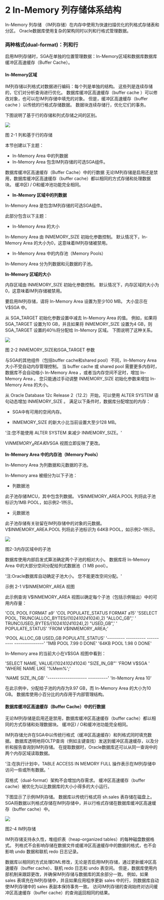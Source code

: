 # 2 In-Memory 列存储体系结构
  In-Memory 列存储 （IM列存储）在内存中使用为快速扫描优化的列格式存储表和分区。 Oracle数据库使用复杂的架构同时以列和行格式管理数据。

### 两种格式(dual-format)：列和行

  启用IM列存储时，SGA在单独的位置管理数据：In-Memory区域和数据库数据库缓冲区高速缓存（Buffer Cache）。

#### In-Memory区域

  IM列存储以列格式对数据进行编码：每个列是单独的结构。 这些列是连续存储的，它们对分析查询进行优化。 数据库缓冲区高速缓存（buffer cache ）可以修改对象，也可以在IM列存储中填充的对象。 但是，缓冲区高速缓存（buffer cache ）以传统的行格式存储数据。 数据块连续存储行，优化它们的事务。

  下图说明了基于行的存储和列式存储之间的区别。

![](http://mmbiz.qpic.cn/mmbiz_png/6F1WRDupvKs0vwRBm8SRbGEkJLyCr9978JKo74haAfsLpEEFPHvn9YNuicPtIjdicUxeyF7uDqbwtlEzZ64dzfDQ/640?wx_fmt=png&tp=webp&wxfrom=5&wx_lazy=1&wx_co=1)

图 2-1 列和基于行的存储

  本节创建以下主题：

  * In-Memory  Area 中的列数据
  * In-Memory  Area 包含IM列存储的可选SGA组件。

  数据库缓冲区高速缓存（Buffer Cache）中的行数据
无论IM列存储是启用还是禁用，数据库缓冲区高速缓存（buffer cache）都以相同的方式存储和处理数据块。 缓冲区I / O和缓冲池功能完全相同。

  * **In-Memory 区域中的列数据**

  In-Memory  Area 是包含IM列存储的可选SGA组件。

  此部分包含以下主题：

  * In-Memory  Area 的大小

  In-Memory  Area 由 INMEMORY_SIZE 初始化参数控制。 默认情况下，In-Memory  Area 的大小为0，这意味着IM列存储被禁用。

  * In-Memory  Area 中的内存池（Memory Pools）

  In-Memory  Area 分为列数据和元数据的子池。
  

  **In-Memory 区域的大小**

  内存区域由 INMEMORY_SIZE 初始化参数控制。 默认情况下，内存区域的大小为0，这意味着IM列存储被禁用。

  要启用IM列存储，请将 In-Memory Area 设置为至少100 MB。 大小显示在 V$SGA 中。

  从 SGA_TARGET 初始化参数设置中减去 In-Memory Area 的值。 例如，如果将 SGA_TARGET 设置为10 GB，并且如果将 INMEMORY_SIZE 设置为4 GB，则 SGA_TARGET 设置的40％将分配给 In-Memory 区域。 下图说明了这种关系。

![](http://mmbiz.qpic.cn/mmbiz_png/6F1WRDupvKs0vwRBm8SRbGEkJLyCr9975IMicocCoqJpic4dkjRj0ds14bxnia7uZgicHmGibCvLYibq7Cd6hlKQls0A/640?wx_fmt=png&tp=webp&wxfrom=5&wx_lazy=1&wx_co=1)

图 2-2 INMEMORY_SIZE和SGA_TARGET 参数

  与SGA的其他组件（包括buffer cache和shared pool）不同，In-Memory Area 大小不受自动内存管理控制。 当 buffer cache 或 shared pool 需要更多内存时，数据库不会自动缩小 In-Memory Area ，或者当内存空间不足时，增加 In-Memory Area 。 您只能通过手动调整 INMEMORY_SIZE 初始化参数来增加 In-Memory Area 的大小。

  从 Oracle Database 12c Release 2（12.2）开始，可以使用 ALTER SYSTEM 语句动态增加 INMEMORY_SIZE 。 满足以下条件时，数据库分配增加的内存：

  * SGA中有可用的空闲内存。

  * INMEMORY_SIZE 的新大小比当前设置大至少128 MB。

  '注:您不能使用 ALTER SYSTEM 来减少 INMEMORY_SIZE。'

  V$INMEMORY_AREA 和 V$SGA 视图立即反映了更改。
  

  **In-Memory Area 中的内存池（Memory Pools）**
  
  In-Memory Area 为列数据和元数据的子池。

  In-Memory area 被细分为以下子池：

  * 列数据池

  此子池存储IMCU，其中包含列数据。 V$INMEMORY_AREA.POOL 列将此子池标识为1MB POOL，如示例2-1所示。

  * 元数据池

  此子池存储有关驻留在IM列存储中的对象的元数据。 V$INMEMORY_AREA.POOL 列将此子池标识为 64KB POOL，如示例2-1所示。

  ![](http://mmbiz.qpic.cn/mmbiz_png/6F1WRDupvKs0vwRBm8SRbGEkJLyCr997XvCb0r3MpvK4jFJvwht24V5icJhyc0SFfXDezAEYep4fhFYU2LTPuQw/640?wx_fmt=png&tp=webp&wxfrom=5&wx_lazy=1&wx_co=1)

  图2-3内存区域中的子池

  数据库使用内部启发式算法确定两个子池的相对大小。 数据库将 In-Memory Area 中的大部分空间分配给列式数据池（1 MB pool）。


  '注:Oracle数据库自动确定子池大小。 您不能更改空间分配。'

  示例 2-1 V$INMEMORY_AREA 视图

  此示例查询 V$INMEMORY_AREA 视图以确定每个子池（包括示例输出）中的可用内存量：

'COL POOL FORMAT a9'
'COL POPULATE_STATUS FORMAT a15'
'SSELECT POOL, TRUNC(ALLOC_BYTES/(1024*1024*1024),2) "ALLOC_GB",'
'        TRUNC(USED_BYTES/(1024*1024*1024),2) "USED_GB",'
'        POPULATE_STATUS'
'FROM    V$INMEMORY_AREA;'

'POOL      ALLOC_GB   USED_GB    POPULATE_STATUS'
'--------- ---------- ---------- ---------------'
'1MB POOL  7.99       0          DONE'
'64KB POOL 1.98       0          DONE'

  In-Memory area 的当前大小在V$SGA 视图中看到：


'SELECT NAME, VALUE/(1024*1024*1024) "SIZE_IN_GB"'
'FROM   V$SGA '
'WHERE  NAME LIKE '%Mem%';'

'NAME                 SIZE_IN_GB'
'-------------------- ----------'
'In-Memory Area       10'


在此示例中，分配给子池的内存为9.97 GB，而 In-Memory Area 的大小为10 GB。 数据库使用小百分比的内存用于内部管理结构。

#### 数据库缓冲区高速缓存（Buffer Cache）中的行数据

  无论IM列存储是启用还是禁用，数据库缓冲区高速缓存（buffer cache）都以相同的方式存储和处理数据块。 缓冲区I / O和缓冲池功能完全相同。

  IM列存储允许在SGA中以传统行格式（缓冲区高速缓存）和列格式同时填充数据。 数据库透明地将OLTP查询（例如主键查找）发送到缓冲区高速缓存，以及分析和报告查询到IM列存储。 在提取数据时，Oracle数据库还可以从同一查询中的两个内存区域读取数据。

  '注:在执行计划中，TABLE ACCESS IN MEMORY FULL 操作表示在IM列存储中访问一些或所有数据。'

  双格式（dual-format）架构不会增加内存需求。 缓冲区高速缓存（buffer cache）被优化为以比数据库的大小小得多的大小运行。

下图显示了示例IM列存储。 数据库以传统行格式将 sh.sales 表存储在磁盘上。 SGA将数据以列格式存储在IM列存储中，并以行格式存储在数据库缓冲区高速缓存（buffer cache）中。

![](http://mmbiz.qpic.cn/mmbiz_png/6F1WRDupvKs0vwRBm8SRbGEkJLyCr997ZkCeQ0pVEW6jdAVahZdwHEyPpE06tTOkZHhcYe69TQSLMHdlaGDmoA/640?wx_fmt=png&tp=webp&wxfrom=5&wx_lazy=1&wx_co=1)

图2-4 IM列存储

IM列存储支持永久性，堆组织表（heap-organized tables）的每种磁盘数据格式。 列格式不会影响存储在数据文件或缓冲区高速缓存中的数据的格式，也不会影响 undo 数据和联机 redo 日志记录。

数据库以相同的方式处理DML修改，无论是否启用IM列存储，通过更新缓冲区高速缓存（buffer cache）、联机 redo 日志和 undo 表空间。 但是，数据库使用内部机制来跟踪更改，并确保IM列存储与数据库的其余部分一致。 例如，如果 sales 表填充在IM列存储中，并且如果应用程序更新 sales 中的行，则数据库自动使IM列存储中的 sales 表副本保持事务一致。 访问IM列存储的查询始终对访问缓冲区高速缓存（buffer cache）的查询返回相同的结果。

